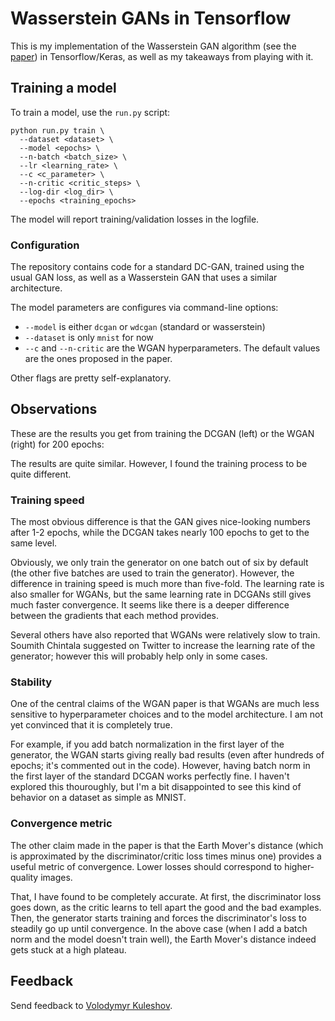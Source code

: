 Wasserstein GANs in Tensorflow
==============================

This is my implementation of the Wasserstein GAN algorithm (see the [paper](https://arxiv.org/abs/1701.07875)) in Tensorflow/Keras, as well as my takeaways from playing with it.

## Training a model

To train a model, use the `run.py` script:

```
python run.py train \
  --dataset <dataset> \
  --model <epochs> \
  --n-batch <batch_size> \
  --lr <learning_rate> \
  --c <c_parameter> \
  --n-critic <critic_steps> \
  --log-dir <log_dir> \
  --epochs <training_epochs>
```

The model will report training/validation losses in the logfile.

### Configuration

The repository contains code for a standard DC-GAN, trained using the usual GAN loss, as well as a Wasserstein GAN that uses a similar architecture.

The model parameters are configures via command-line options:
* `--model` is either `dcgan` or `wdcgan` (standard or wasserstein)
* `--dataset` is only `mnist` for now
* `--c` and `--n-critic` are the WGAN hyperparameters. The default values are the ones proposed in the paper.

Other flags are pretty self-explanatory.

## Observations

These are the results you get from training the DCGAN (left) or the WGAN (right) for 200 epochs:

The results are quite similar. However, I found the training process to be quite different.

### Training speed

The most obvious difference is that the GAN gives nice-looking numbers after 1-2 epochs, while the DCGAN takes nearly 100 epochs to get to the same level.

Obviously, we only train the generator on one batch out of six by default (the other five batches are used to train the generator). However, the difference in training speed is much more than five-fold. The learning rate is also smaller for WGANs, but the same learning rate in DCGANs still gives much faster convergence. It seems like there is a deeper difference between the gradients that each method provides.

Several others have also reported that WGANs were relatively slow to train. Soumith Chintala suggested on Twitter to increase the learning rate of the generator; however this will probably help only in some cases.

### Stability

One of the central claims of the WGAN paper is that WGANs are much less sensitive to hyperparameter choices and to the model architecture. I am not yet convinced that it is completely true.

For example, if you add batch normalization in the first layer of the generator, the WGAN starts giving really bad results (even after hundreds of epochs; it's commented out in the code). However, having batch norm in the first layer of the standard DCGAN works perfectly fine. I haven't explored this thouroughly, but I'm a bit disappointed to see this kind of behavior on a dataset as simple as MNIST.

### Convergence metric

The other claim made in the paper is that the Earth Mover's distance (which is approximated by the discriminator/critic loss times minus one) provides a useful metric of convergence. Lower losses should correspond to higher-quality images.

That, I have found to be completely accurate. At first, the discriminator loss goes down, as the critic learns to tell apart the good and the bad examples. Then, the generator starts training and forces the discriminator's loss to steadily go up until convergence. In the above case (when I add a batch norm and the model doesn't train well), the Earth Mover's distance indeed gets stuck at a high plateau.

## Feedback

Send feedback to [Volodymyr Kuleshov](https://twitter.com/volkuleshov).